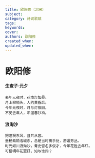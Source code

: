 ```yaml
---
title: 欧阳修（北宋）
subject: 
category: 诗词歌赋
tags: 
keywords: 
cover: 
authors: 欧阳修
created_when: 
updated_when: 
---
```


# 欧阳修

#### 生查子·元夕

```
去年元夜时，花市灯如昼。
月上柳梢头，人约黄昏后。
今年元夜时，月与灯依旧。
不见去年人，泪湿春衫袖。
```

#### 浪淘沙

```
把酒祝东风，且共从容。
垂杨紫陌洛城东，总是当时携手处，游遍芳丛。
时光如川浪淘沙，青史留名多俊才，今年花胜去年红。
可惜明年花更好，知与谁同？
```
